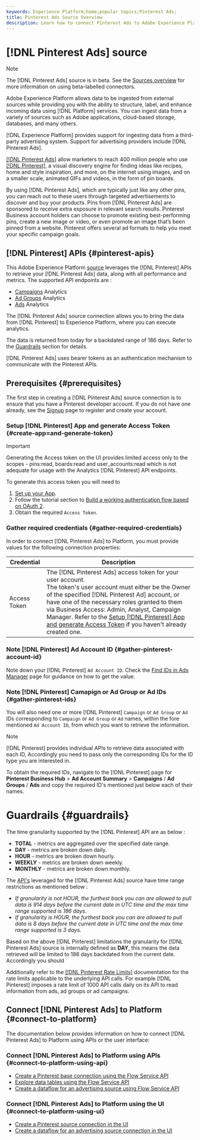 ```yaml
---
keywords: Experience Platform;home;popular topics;Pinterest Ads;
title: Pinterest Ads Source Overview
description: Learn how to connect Pinterest Ads to Adobe Experience Platform using APIs or the user interface.
---
```

# [!DNL Pinterest Ads] source

>[!NOTE]
>
>The [!DNL Pinterest Ads] source is in beta. See the [Sources overview](../../home.md#terms-and-conditions) for more information on using beta-labelled connectors.

Adobe Experience Platform allows data to be ingested from external sources while providing you with the ability to structure, label, and enhance incoming data using [!DNL Platform] services. You can ingest data from a variety of sources such as Adobe applications, cloud-based storage, databases, and many others.

[!DNL Experience Platform] provides support for ingesting data from a third-party advertising system. Support for advertising providers include [!DNL Pinterest Ads].

[[!DNL Pinterest Ads]](https://ads.pinterest.com/) allow marketers to reach 400 million people who use [[!DNL Pinterest]](https://www.pinterest.com), a visual discovery engine for finding ideas like recipes, home and style inspiration, and more, on the internet using images, and on a smaller scale, animated GIFs and videos, in the form of pin boards. 

By using [!DNL Pinterest Ads], which are typically just like any other pins, you can reach out to these users through targeted advertisements to discover and buy your products. Pins from [!DNL Pinterest Ads] are sponsored to receive extra exposure in relevant search results. Pinterest Business account holders can choose to promote existing best-performing pins, create a new image or video, or even promote an image that’s been pinned from a website. Pinterest offers several ad formats to help you meet your specific campaign goals.

## [!DNL Pinterest] APIs {#pinterest-apis}

This Adobe Experience Platform [source](https://experienceleague.adobe.com/docs/experience-platform/sources/home.html?lang=en) leverages the [!DNL Pinterest] APIs to retrieve your [!DNL Pinterest Ads] data, along with all performance and metrics. The supported API endpoints are :
* [Campaigns](https://developers.pinterest.com/docs/api/v5/#operation/campaigns/analytics) Analytics
* [Ad Groups](https://developers.pinterest.com/docs/api/v5/#operation/ad_groups/analytics) Analytics
* [Ads](https://developers.pinterest.com/docs/api/v5/#operation/ads/analytics) Analytics

The [!DNL Pinterest Ads] source connection allows you to bring the data from [!DNL Pinterest] to Experience Platform, where you can execute analytics.

The data is returned from today for a backdated range of 186 days. Refer to the [Guardrails](#guardrails) section for details.

[!DNL Pinterest Ads] uses bearer tokens as an authentication mechanism to communicate with the Pinterest APIs.

## Prerequisites {#prerequisites}

The first step in creating a [!DNL Pinterest Ads] source connection is to ensure that you have a Pinterest developer account. If you do not have one already, see the [Signup](https://www.pinterest.com/business/create/?next=https://developers.pinterest.com/account-setup/) page to register and create your account.

### Setup [!DNL Pinterest] App and generate Access Token {#create-app=and-generate-token}

>[!IMPORTANT]
>
> Generating the Access token on the UI provides limited access only to the scopes - pins:read, boards:read and user_accounts:read which is not adequate for usage with the Analytics [!DNL Pinterest] API endpoints.

To generate this access token you will need to
1. [Set up your App](https://developers.pinterest.com/docs/getting-started/set-up-app/).
1. Follow the tutorial section to [Build a working authentication flow based on OAuth 2](https://developers.pinterest.com/docs/getting-started/authentication/).
1. Obtain the required `Access Token`.

### Gather required credentials {#gather-required-credentials}

In order to connect [!DNL Pinterest Ads] to Platform, you must provide values for the following connection properties:

| Credential | Description |
| --- | --- |
| Access Token | The [!DNL Pinterest Ads] access token for your user account.<br> The token's user account must either be the Owner of the specified [!DNL Pinterest Ad] account, or have one of the necessary roles granted to them via Business Access: Admin, Analyst, Campaign Manager. Refer to the [Setup [!DNL Pinterest] App and generate Access Token](#create-app=and-generate-token) if you haven't already created one. |

### Note [!DNL Pinterest] Ad Account ID {#gather-pinterest-account-id}

Note down your [!DNL Pinterest] `Ad Account ID`. Check the [Find IDs in Ads Manager](https://help.pinterest.com/en/business/article/find-ids-in-ads-manager) page for guidance on how to get the value.

### Note [!DNL Pinterest] Camapign or Ad Group or Ad IDs {#gather-pinterest-ids}

You will also need one or more [!DNL Pinterest] `Campaign` or `Ad Group` or `Ad` IDs corresponding to `Campaign` or `Ad Group` or `Ad` names, within the fore mentioned `Ad Account ID`, from which you want to retrieve the information. 

>[!NOTE]
>
>[!DNL Pinterest] provides individual APIs to retrieve data associated with each ID, Accordingly you need to pass only the corresponding IDs for the ID type you are interested in.

To obtain the required IDs, navigate to the [!DNL Pinterest] page for **Pinterest Business Hub** > **Ad Account Summary** > **Campaigns** / **Ad Groups** / **Ads** and copy the required ID's mentioned just below each of their names.

# Guardrails {#guardrails}

The time granularity supported by the [!DNL Pinterest] API are as below :
* **TOTAL** - metrics are aggregated over the specified date range.
* **DAY** - metrics are broken down daily.
* **HOUR** - metrics are broken down hourly.
* **WEEKLY** - metrics are broken down weekly.
* **MONTHLY** - metrics are broken down monthly.

The [API's](#pinterest-apis) leveraged for the [!DNL Pinterest Ads] source have time range restrictions as mentioned below :
* *If granularity is not HOUR, the furthest back you can are allowed to pull data is 914 days before the current date in UTC time and the max time range supported is 186 days.*
* *If granularity is HOUR, the furthest back you can are allowed to pull data is 8 days before the current date in UTC time and the max time range supported is 3 days.*
 
Based on the above [!DNL Pinterest] limitations the granularity for [!DNL Pinterest Ads] source is internally defined as **DAY**, this means the data retrieved will be limited to 186 days backdated from the current date. Accordingly you should 

Additionally refer to the [[!DNL Pinterest Rate Limits]](https://developers.pinterest.com/docs/reference/ratelimits/) documentation for the rate limits applicable to the underlying API calls. For example [!DNL Pinterest] imposes a rate limit of 1000 API calls daily on its API to read information from ads, ad groups or ad campaigns.

## Connect [!DNL Pinterest Ads] to Platform {#connect-to-platform}

The documentation below provides information on how to connect [!DNL Pinterest Ads] to Platform using APIs or the user interface:

### Connect [!DNL Pinterest Ads] to Platform using APIs {#connect-to-platform-using-api}

* [Create a Pinterest base connection using the Flow Service API](../../tutorials/api/create/advertising/pinterest-ads.md)
* [Explore data tables using the Flow Service API](../../tutorials/api/explore/tabular.md)
* [Create a dataflow for an advertising source using Flow Service API](../../tutorials/api/collect/advertising.md)

### Connect [!DNL Pinterest Ads] to Platform using the UI {#connect-to-platform-using-ui}

* [Create a Pinterest source connection in the UI](../../tutorials/ui/create/advertising/pinterest-ads.md)
* [Create a dataflow for an advertising source connection in the UI](../../tutorials/ui/dataflow/advertising.md)
